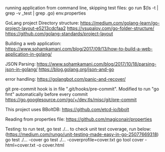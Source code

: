 running application from command line, skipping test files:
    go run $(ls -t | grep -v _test | grep .go) env.properties

GoLang project Directory structure:
    https://medium.com/golang-learn/go-project-layout-e5213cdcfaa2
    https://vsupalov.com/go-folder-structure/
    https://github.com/golang-standards/project-layout
    
Building a web application:
    https://www.sohamkamani.com/blog/2017/09/13/how-to-build-a-web-application-in-golang/
    
JSON Parsing:
    https://www.sohamkamani.com/blog/2017/10/18/parsing-json-in-golang/
    https://blog.golang.org/json-and-go
    
error handling:
    https://golangbot.com/panic-and-recover/
    
git pre-commit hook is in file ".git/hooks/pre-commit". Modified to run "go fmt" automatically before every commit
    https://go.googlesource.com/go/+/dev.tls/misc/git/pre-commit
    
This project uses BBoltDB:
    https://github.com/etcd-io/bbolt
    
Reading from properties file:
    https://github.com/magiconair/properties
    
Testing:
    to run test, 
        go test ./...
    to check unit test coverage, run below: (https://medium.com/rungo/unit-testing-made-easy-in-go-25077669318)
    go test ./... -cover
    go test ./... -coverprofile=cover.txt
    go tool cover -html=cover.txt -o cover.html